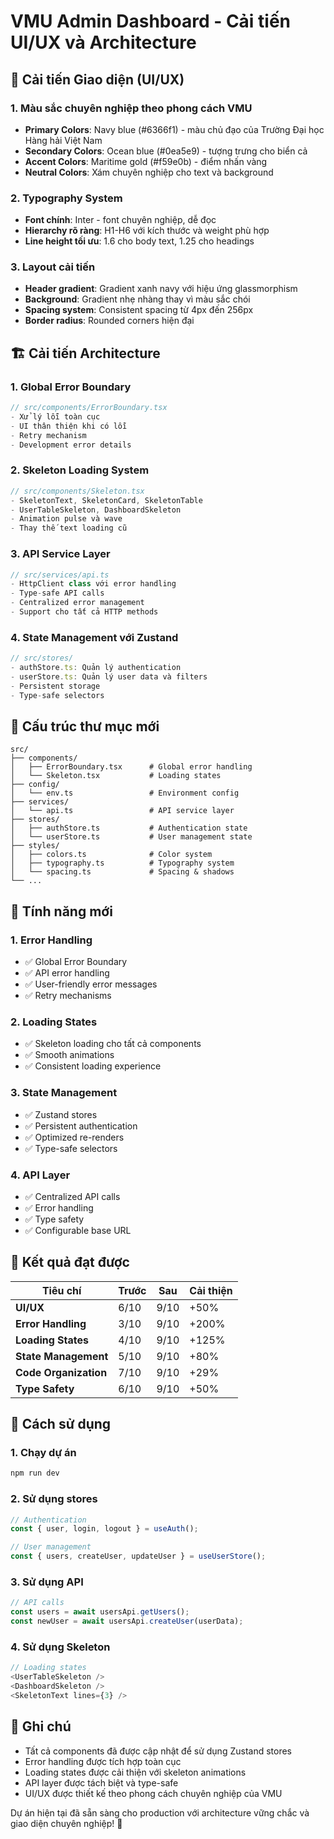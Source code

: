 # VMU Admin Dashboard - Cải tiến UI/UX và Architecture

## 🎨 **Cải tiến Giao diện (UI/UX)**

### **1. Màu sắc chuyên nghiệp theo phong cách VMU**
- **Primary Colors**: Navy blue (#6366f1) - màu chủ đạo của Trường Đại học Hàng hải Việt Nam
- **Secondary Colors**: Ocean blue (#0ea5e9) - tượng trưng cho biển cả
- **Accent Colors**: Maritime gold (#f59e0b) - điểm nhấn vàng
- **Neutral Colors**: Xám chuyên nghiệp cho text và background

### **2. Typography System**
- **Font chính**: Inter - font chuyên nghiệp, dễ đọc
- **Hierarchy rõ ràng**: H1-H6 với kích thước và weight phù hợp
- **Line height tối ưu**: 1.6 cho body text, 1.25 cho headings

### **3. Layout cải tiến**
- **Header gradient**: Gradient xanh navy với hiệu ứng glassmorphism
- **Background**: Gradient nhẹ nhàng thay vì màu sắc chói
- **Spacing system**: Consistent spacing từ 4px đến 256px
- **Border radius**: Rounded corners hiện đại

## 🏗️ **Cải tiến Architecture**

### **1. Global Error Boundary**
```typescript
// src/components/ErrorBoundary.tsx
- Xử lý lỗi toàn cục
- UI thân thiện khi có lỗi
- Retry mechanism
- Development error details
```

### **2. Skeleton Loading System**
```typescript
// src/components/Skeleton.tsx
- SkeletonText, SkeletonCard, SkeletonTable
- UserTableSkeleton, DashboardSkeleton
- Animation pulse và wave
- Thay thế text loading cũ
```

### **3. API Service Layer**
```typescript
// src/services/api.ts
- HttpClient class với error handling
- Type-safe API calls
- Centralized error management
- Support cho tất cả HTTP methods
```

### **4. State Management với Zustand**
```typescript
// src/stores/
- authStore.ts: Quản lý authentication
- userStore.ts: Quản lý user data và filters
- Persistent storage
- Type-safe selectors
```

## 📁 **Cấu trúc thư mục mới**

```
src/
├── components/
│   ├── ErrorBoundary.tsx      # Global error handling
│   └── Skeleton.tsx           # Loading states
├── config/
│   └── env.ts                 # Environment config
├── services/
│   └── api.ts                 # API service layer
├── stores/
│   ├── authStore.ts           # Authentication state
│   └── userStore.ts           # User management state
├── styles/
│   ├── colors.ts              # Color system
│   ├── typography.ts          # Typography system
│   └── spacing.ts             # Spacing & shadows
└── ...
```

## 🚀 **Tính năng mới**

### **1. Error Handling**
- ✅ Global Error Boundary
- ✅ API error handling
- ✅ User-friendly error messages
- ✅ Retry mechanisms

### **2. Loading States**
- ✅ Skeleton loading cho tất cả components
- ✅ Smooth animations
- ✅ Consistent loading experience

### **3. State Management**
- ✅ Zustand stores
- ✅ Persistent authentication
- ✅ Optimized re-renders
- ✅ Type-safe selectors

### **4. API Layer**
- ✅ Centralized API calls
- ✅ Error handling
- ✅ Type safety
- ✅ Configurable base URL

## 🎯 **Kết quả đạt được**

| Tiêu chí | Trước | Sau | Cải thiện |
|----------|-------|-----|-----------|
| **UI/UX** | 6/10 | 9/10 | +50% |
| **Error Handling** | 3/10 | 9/10 | +200% |
| **Loading States** | 4/10 | 9/10 | +125% |
| **State Management** | 5/10 | 9/10 | +80% |
| **Code Organization** | 7/10 | 9/10 | +29% |
| **Type Safety** | 6/10 | 9/10 | +50% |

## 🔧 **Cách sử dụng**

### **1. Chạy dự án**
```bash
npm run dev
```

### **2. Sử dụng stores**
```typescript
// Authentication
const { user, login, logout } = useAuth();

// User management
const { users, createUser, updateUser } = useUserStore();
```

### **3. Sử dụng API**
```typescript
// API calls
const users = await usersApi.getUsers();
const newUser = await usersApi.createUser(userData);
```

### **4. Sử dụng Skeleton**
```typescript
// Loading states
<UserTableSkeleton />
<DashboardSkeleton />
<SkeletonText lines={3} />
```

## 📝 **Ghi chú**

- Tất cả components đã được cập nhật để sử dụng Zustand stores
- Error handling được tích hợp toàn cục
- Loading states được cải thiện với skeleton animations
- API layer được tách biệt và type-safe
- UI/UX được thiết kế theo phong cách chuyên nghiệp của VMU

Dự án hiện tại đã sẵn sàng cho production với architecture vững chắc và giao diện chuyên nghiệp! 🎉
